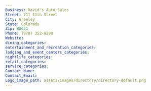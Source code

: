 ```yaml
---
Business: David's Auto Sales
Street: 711 11th Street
City: Greeley
State: Colorado
Zip: 80631
Phone: (970) 352-9290
Website: 
dining_categories: 
entertainment_and_recreation_categories: 
lodging_and_event_centers_categories: 
nightlife_categories: 
retail_categories: 
service_categories: 
Contact_Name: 
Contact_Email: 
Logo_image_path: assets/images/directory/directory-default.png
---
```

